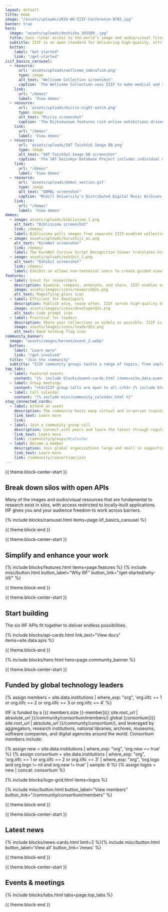 ```yaml
---
layout: default
title: Home
image: "/assets/uploads/2019-06-IIIF-Conference-0705.jpg"
banner: true
hero:
  image: "assets/uploads/doshisha_103500_.jpg"
  title: Gain richer access to the world's image and audio/visual files
  subtitle: IIIF is an open standard for delivering high-quality, attributed digital objects online at scale. It’s also an international community developing and implementing the IIIF APIs, backed by a consortium of leading academic and cultural institutions.
  button:
    label: "Get started"
    link: "/get-started"
iiif_basics_carousel:
  - resource:
      url: 'assets/uploads/wellcome_zebrafish.png'
      type: image
      alt_text: "Wellcome Collection screenshot"
      caption: 'The Wellcome Collection uses IIIF to make medical and scientific materials available via the custom-built Wellcome Viewer, and to offer multiple image download sizes to users.'
    link:
      url: "/demos"
      label: 'View demos'
  - resource:
      url: 'assets/uploads/micrio-night-watch.png'
      type: image
      alt_text: "Micrio screenshot"
      caption: 'The Rijksmuseum features rich online exhibitions driven by IIIF annotations.'
    link:
      url: "/demos"
      label: 'View demos'
  - resource:
      url: 'assets/uploads/SAT Taishōzō Image DB.png'
      type: image
      alt_text: "SAT Taishōzō Image DB screenshot"
      caption: 'The SAT Daizokyo Database Project includes individual mandalas with over 400 IIIF annotations, using Mirador.'
    link:
      url: "/demos"
      label: 'View demos'
  - resource:
      url: 'assets/uploads/ddmal_section.gif'
      type: image
      alt_text: "DDMAL screenshot"
      caption: "McGill University's Distributed Digital Music Archives & Libraries Lab uses the Presentation API to integrate audio and moving images."
    link:
      url: "/demos"
      label: 'View demos'
demos:
  - image: assets/uploads/biblissima_1.png
    alt_text: "Biblissima screenshot"
    link: /demos/
    label: Biblissima pulls images from separate IIIF-enabled collections to digitally reunite missing manuscript illuminations with their original pages.
  - image: assets/uploads/kurushiji_ai.png
    alt_text: "KuroNet screenshot"
    link: /demos/
    label: The KuroNet Cursive Script Recognition Viewer translates historical Japanese cursive using IIIF.
  - image: assets/uploads/exhibit_2.png
    alt_text: "Exhibit screenshot"
    link: /demos/
    label: Exhibit.so allows non-technical users to create guided viewing experiences for one or many IIIF resources using IIIF annotations.
features:
  - label: Great for researchers
    description: Examine, compare, annotate, and share. IIIF enables easy use across repositories, with tools to aid research and presentation.
    image: assets/images/icons/research@2x.png
    alt_text: Magnifying glass icon
  - label: Efficient for developers
    description: Publish once, reuse often. IIIF serves high-quality digital objects to your own site and others in many formats, without vendor lock-in.
    image: assets/images/icons/developer@2x.png
    alt_text: Code prompt icon
  - label: Practical for leaders
    description: Share your collections as widely as possible. IIIF is a cost-effective way to serve billions of digital objects with open-source, community-driven ethics.
    image: assets/images/icons/leader@2x.png
    alt_text: Hand holding flag icon
community_banner:
  image: "assets/images/heroes/event_2.webp"
  button:
    label: "Learn more"
    link: "/get-involved"
  title: "Join the community"
  subtitle: "IIIF community groups tackle a range of topics, from implementing IIIF for specific communities to crafting new technical specifications."
top_tabs:
  - label: Featured events
    content: "{%- include blocks/event-cards.html items=site.data.events limit=2 -%}{%- include misc/button.html button_label='View all' button_link='/events' -%}"
  - label: Group meetings
    content: "<h3>IIIF group calls are open to all.</h3> {% include blocks/event-cards.html limit=4 type='community_call' %}{%- include misc/button.html button_label='View all' button_link='/news-and-events/#call-calendar' -%}"
  - label: Call calendar
    content: "{% include misc/community_calendar.html %}"
stay_connected_cards:
  - label: Attend an event
    description: The community hosts many virtual and in-person trainings, conferences, and other events.
    link_text: Learn more
    link:
  - label: Join a community group call
    description: Connect with peers and learn the latest through regular calls open to everyone.
    link_text: Learn more
    link: /community/groups/#calendar
  - label: Become a member
    description: Join global organizations large and small in supporting the IIIF community’s work.
    link_text: Learn more
    link: /community/consortium/join
---
```


{{ theme.block-center-start }}

## Break down silos with open APIs
Many of the images and audio/visual resources that are fundamental to research exist in silos, with access restricted to locally-built applications. IIIF gives you and your audience freedom to work across barriers.

{% include blocks/carousel.html items=page.iiif_basics_carousel %}

{{ theme.block-end }}




{{ theme.block-center-start }}

## Simplify and enhance your work
{% include blocks/features.html items=page.features %}
{% include misc/button.html button_label="Why IIIF" button_link="/get-started/why-iiif/" %}

{{ theme.block-end }}




{{ theme.block-center-start }}

## Start building
The six IIIF APIs fit together to deliver endless possibilities.

{% include blocks/api-cards.html link_text="View docs" items=site.data.apis %}

{{ theme.block-end }}



{% include blocks/hero.html hero=page.community_banner %}



{{ theme.block-center-start }}

## Funded by global technology leaders

{% assign members = site.data.institutions | where_exp: "org", 'org.iiifc == 1 or org.iiifc == 2 or org.iiifc == 3 or org.iiifc == 4' %}

IIIF is funded by a [{{ members.size }}-member]({{ site.root_url | absolute_url }}/community/consortium/members/) global [consortium]({{ site.root_url | absolute_url }}/community/consortium/), and leveraged by aggregators, research institutions, national libraries, archives, museums, software companies, and digital agencies around the world. Consortium members include:

{% assign new = site.data.institutions | where_exp: "org", 'org.new == true' %}
{% assign consortium = site.data.institutions | where_exp: "org", 'org.iiifc == 1 or org.iiifc == 2 or org.iiifc == 3' | where_exp: "org", 'org.logo and org.logo != nil and org.new != true' | sample: 6  %}
{% assign logos = new | concat: consortium %}

{% include blocks/logo-grid.html items=logos %}

{% include misc/button.html button_label="View members" button_link="/community/consortium/members" %}

{{ theme.block-end }}


{{ theme.block-center-start }}

## Latest news

{% include blocks/news-cards.html limit=2 %}{% include misc/button.html button_label='View all' button_link='/news' %}

{{ theme.block-end }}


{{ theme.block-center-start }}

## Events & meetings

{% include blocks/tabs.html  tabs=page.top_tabs %}




{{ theme.block-end }}
